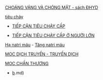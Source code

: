 [CHOÁNG VÁNG VÀ CHÓNG MẶT - sách ĐHYD](../100%20Reference%20notes/CHO%C3%81NG%20V%C3%81NG%20V%C3%80%20CH%C3%93NG%20M%E1%BA%B6T%20-%20s%C3%A1ch%20%C4%90HYD.md)  
  
[tiêu chảy](ti%C3%AAu%20ch%E1%BA%A3y.md)  
- [TIẾP CẬN TIÊU CHẢY CẤP](../The%20TRIO/000%20Zettlekasten/UMP/BM%20NHI/BM%20NHI%20-%20Tot%20nghiep/TIEU%20HOA/TI%E1%BA%BEP%20C%E1%BA%ACN%20TI%C3%8AU%20CH%E1%BA%A2Y%20C%E1%BA%A4P.md)  
- [TIẾP CẬN TIÊU CHẢY CẤP Ở NGƯỜI LỚN](../The%20TRIO/000%20Zettlekasten/UMP/BM%20NHI%E1%BB%84M/TI%E1%BA%BEP%20C%E1%BA%ACN%20TI%C3%8AU%20CH%E1%BA%A2Y%20C%E1%BA%A4P%20%E1%BB%9E%20NG%C6%AF%E1%BB%9CI%20L%E1%BB%9AN.md)  
  
[Hạ natri máu](../100%20Reference%20notes/H%E1%BA%A1%20natri%20m%C3%A1u.md) - [Tăng natri máu](T%C4%83ng%20natri%20m%C3%A1u.md)  
  
[MOC DỊCH TRUYỀN - TRUYỀN DỊCH](../100%20Reference%20notes/MOC%20D%E1%BB%8ACH%20TRUY%E1%BB%80N%20-%20TRUY%E1%BB%80N%20D%E1%BB%8ACH.md)  
  
[MOC CHẤN THƯƠNG](../100%20Reference%20notes/MOC%20CH%E1%BA%A4N%20TH%C6%AF%C6%A0NG.md)  
  
- [b](chat-prompt.com).md)  
